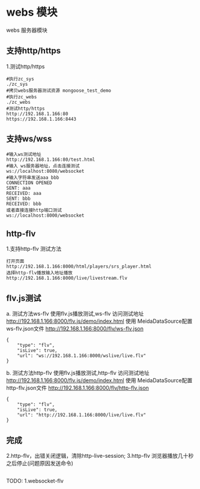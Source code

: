 # webs 模块
webs 服务器模块

## 支持http/https
1.测试http/https
```
#执行zc_sys
./zc_sys
#拷贝webs服务器测试资源 mongoose_test_demo
#执行zc_webs
./zc_webs
#测试http/https
http://192.168.1.166:80
https://192.168.1.166:8443
```

## 支持ws/wss
```
#输入ws测试地址
http://192.168.1.166:80/test.html
#输入 ws服务器地址，点击连接测试
ws://localhost:8080/websocket
#输入字符串发送aaa bbb
CONNECTION OPENED
SENT: aaa
RECEIVED: aaa
SENT: bbb
RECEIVED: bbb
或者直接连接http端口测试
ws://localhost:8000/websocket
```

## http-flv
1.支持http-flv
测试方法
```
打开页面
http://192.168.1.166:8000/html/players/srs_player.html
选择http-flv播放输入地址播放
http://192.168.1.166:8000/live/livestream.flv

```

## flv.js测试
a. 测试方法ws-flv
使用flv.js播放测试,ws-flv
访问测试地址 http://192.168.1.166:8000/flv.js/demo/index.html
使用 MeidaDataSource配置ws-flv.json文件
http://192.168.1.166:8000/flv/ws-flv.json
```
{
	"type": "flv",
	"isLive": true,
	"url": "ws://192.168.1.166:8000/wslive/live.flv"
}
```

b. 测试方法http-flv
使用flv.js播放测试,http-flv
访问测试地址 http://192.168.1.166:8000/flv.js/demo/index.html
使用 MeidaDataSource配置http-flv.json文件
http://192.168.1.166:8000/flv/http-flv.json
```
{
	"type": "flv",
	"isLive": true,
	"url": "http://192.168.1.166:8000/live/live.flv"
}
```



## 完成
2.http-flv，出错关闭逻辑，清除http-live-session;
3.http-flv 浏览器播放几十秒之后停止(问题原因发送命令)

##
TODO:
1.websocket-flv

